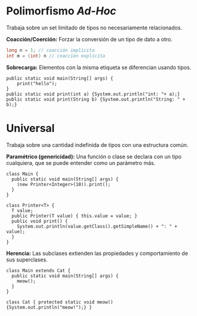 
# Polimorfismo *Ad-Hoc*

Trabaja sobre un set limitado de tipos no necesariamente relacionados.

**Coacción/Coerción:** Forzar la conversión de un tipo de dato a otro.
```java
long n = 1; // coacción implícita
int m = (int) n // coacción explícita
```

**Sobrecarga:** Elementos con la misma etiqueta se diferencian usando tipos.
```run-java
public static void main(String[] args) {
    print("hello");
}
public static void print(int a) {System.out.println("int: "+ a);}
public static void print(String b) {System.out.println("String: " + b);}

```

# Universal

Trabaja sobre una cantidad indefinida de tipos con una estructura común.

**Paramétrico (genericidad):** Una función o clase se declara con un tipo cualquiera, que se puede entender como un parámetro más.
```run-java
class Main {
  public static void main(String[] args) {
    (new Printer<Integer>(10)).print();
  }
}

class Printer<T> {
  T value;
  public Printer(T value) { this.value = value; }
  public void print() {
    System.out.println(value.getClass().getSimpleName() + ": " + value);
  }
}
```

**Herencia:** Las subclases extienden las propiedades y comportamiento de sus superclases.
```run-java
class Main extends Cat {
  public static void main(String[] args) {
    meow();
  }
}

class Cat { protected static void meow() {System.out.println("meow!");} }
```
